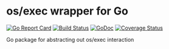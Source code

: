# os/exec wrapper for Go

[![Go Report Card](https://goreportcard.com/badge/github.com/mh-orange/cmd)](https://goreportcard.com/report/github.com/mh-orange/cmd) [![Build Status](https://travis-ci.org/mh-orange/cmd.svg?branch=master)](https://travis-ci.org/mh-orange/cmd) [![GoDoc](https://godoc.org/github.com/mh-orage/cmd?status.png)](https://godoc.org/github.com/mh-orange/cmd) [![Coverage Status](https://coveralls.io/repos/github/mh-orange/cmd/badge.svg?branch=master)](https://coveralls.io/github/mh-orange/cmd?branch=master)


Go package for abstracting out os/exec interaction
